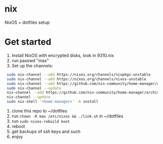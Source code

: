 # nix
NixOS + dotfiles setup


# Get started

1. Install NixOS with encrypted disks, look in 9310.nix
1. run passwd "max"
1. Set up the channels: 
```bash
 sudo nix-channel --add https://nixos.org/channels/nixpkgs-unstable
 sudo nix-channel --add https://nixos.org/channels/nixos-unstable
 sudo nix-channel --add https://github.com/nix-community/home-manager/archive/master.tar.gz home-manager
 sudo nix-channel --update
 nix-channel --add https://github.com/nix-community/home-manager/archive/master.tar.gz home-manager
 nix-channel --update
 sudo nix-shell '<home-manager>' -A install
```
1. clone this repo to ~/dotfiles
1. run ```chown -R max /etc/nixos && ./link.sh``` in ~/dotfiles
1. run ```sudo nixos-rebuild boot```
1. reboot
1. get backups of ssh keys and such
1. enjoy
